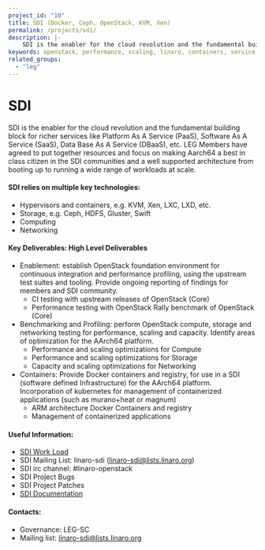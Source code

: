 ```yaml
---
project_id: "10"
title: SDI (Docker, Ceph, OpenStack, KVM, Xen)
permalink: /projects/sdi/
description: |-
    SDI is the enabler for the cloud revolution and the fundamental building block for richer services like Platform As A Service (PaaS), Software As A Service (SaaS), Data Base As A Service (DBaaS), etc.
keywords: openstack, performance, scaling, linaro, containers, service, aarch64, optimizations, storage, testing
related_groups:
  - "leg"
---
```

# SDI

SDI is the enabler for the cloud revolution and the fundamental building block for richer services like Platform As A Service (PaaS), Software As A Service (SaaS), Data Base As A Service (DBaaS), etc. LEG Members have agreed to put together resources and focus on making Aarch64 a best in class citizen in the SDI communities and a well supported architecture from booting up to running a wide range of workloads at scale.


#### SDI relies on multiple key technologies:

- Hypervisors and containers, e.g. KVM, Xen, LXC, LXD, etc.
- Storage, e.g. Ceph, HDFS, Gluster, Swift
- Computing
- Networking


#### Key Deliverables: High Level Deliverables

- Enablement:  establish OpenStack foundation environment for continuous integration and performance profiling, using the upstream test suites and tooling.  Provide ongoing reporting of findings for members and SDI community.
   - CI testing with upstream releases of OpenStack (Core)
   - Performance testing with OpenStack Rally benchmark of OpenStack (Core)
- Benchmarking and Profiling: perform OpenStack compute, storage and networking testing for performance, scaling and capacity. Identify areas of optimization for the AArch64 platform.
   - Performance and scaling optimizations for Compute
   - Performance and scaling optimizations for Storage
   - Capacity and scaling optimizations for Networking
- Containers:  Provide Docker containers and registry, for use in a SDI (software defined Infrastructure) for the AArch64 platform.  Incorporation of kubernetes for management of containerized applications (such as murano+heat or magnum)
   - ARM architecture Docker Containers and registry
   - Management of containerized applications

#### Useful Information:

- [SDI Work Load](https://docs.google.com/spreadsheets/d/1adtQIzk9XzVkJqPz3CmWyq0PGmgYi_xjfyANPaEmUNg/edit#gid=1934890087)
- SDI Mailing List: linaro-sdi (linaro-sdi@lists.linaro.org)
- SDI irc channel: #linaro-openstack
- SDI Project Bugs
- SDI Project Patches
- [SDI Documentation](https://collaborate.linaro.org/display/SDI/)

#### Contacts:

- Governance: LEG-SC
- Mailing list: linaro-sdi@lists.linaro.org
